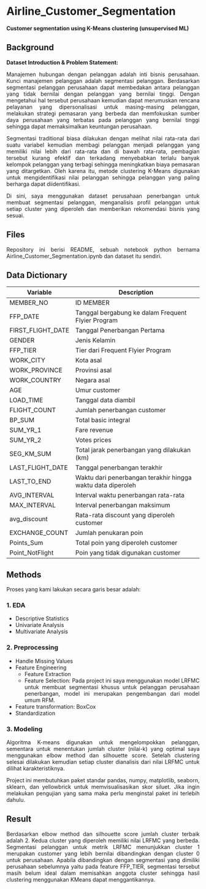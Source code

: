 # Airline_Customer_Segmentation
**Customer segmentation using K-Means clustering (unsupervised ML)**

## Background
**Dataset Introduction & Problem Statement:** <br>
<div align='justify'>

Manajemen hubungan dengan pelanggan adalah inti bisnis perusahaan. Kunci manajemen pelanggan adalah segmentasi pelanggan. 
Berdasarkan segmentasi pelanggan perusahaan dapat membedakan antara pelanggan yang tidak bernilai dengan pelanggan yang 
bernilai tinggi. Dengan mengetahui hal tersebut perusahaan kemudian dapat merumuskan rencana pelayanan yang dipersonalisasi
untuk masing-masing pelanggan, melakukan strategi pemasaran yang berbeda dan memfokuskan sumber daya perusahaan yang terbatas
pada pelanggan yang bernilai tinggi sehingga dapat memaksimalkan keuntungan perusahaan.

Segmentasi traditional biasa dilakukan dengan melihat nilai rata-rata dari suatu variabel kemudian membagi pelanggan menjadi
pelanggan yang memiliki nilai lebih dari rata-rata dan di bawah rata-rata, pembagian tersebut kurang efektif dan terkadang 
menyebabkan terlalu banyak kelompok pelanggan yang terbagi sehingga meningkatkan biaya pemasaran yang ditargetkan. Oleh karena itu,
metode clustering K-Means digunakan untuk mengidentifikasi nilai pelanggan sehingga pelanggan yang paling berharga dapat diidentifikasi.

Di sini, saya menggunakan dataset perusahaan penerbangan untuk membuat segmentasi pelanggan, menganalisis profil pelanggan untuk setiap
cluster yang diperoleh dan memberikan rekomendasi bisnis yang sesuai.

## Files
Repository ini berisi README, sebuah notebook python bernama Airline_Customer_Segmentation.ipynb dan dataset itu sendiri.

## Data Dictionary
|Variable|Description|
|--|--|
|MEMBER_NO| ID MEMBER|
|FFP_DATE| Tanggal bergabung ke dalam Frequent Flyier Program|
|FIRST_FLIGHT_DATE| Tanggal Penerbangan Pertama|
|GENDER| Jenis Kelamin|
|FFP_TIER| Tier dari Frequent Flyier Program|
|WORK_CITY| Kota asal|
|WORK_PROVINCE| Provinsi asal|
|WORK_COUNTRY| Negara asal|
|AGE| Umur customer|
|LOAD_TIME| Tanggal data diambil|
|FLIGHT_COUNT| Jumlah penerbangan customer|
|BP_SUM| Total basic integral|
|SUM_YR_1| Fare revenue|
|SUM_YR_2| Votes prices|
|SEG_KM_SUM| Total jarak penerbangan yang dilakukan (km)|
|LAST_FLIGHT_DATE| Tanggal penerbangan terakhir|
|LAST_TO_END| Waktu dari penerbangan terakhir hingga waktu data diperoleh|
|AVG_INTERVAL| Interval waktu penerbangan rata-rata|
|MAX_INTERVAL| Interval penerbangan maksimum|
|avg_discount| Rata-rata discount yang diperoleh customer|
|EXCHANGE_COUNT| Jumlah penukaran poin|
|Points_Sum| Total poin yang diperoleh customer|
|Point_NotFlight| Poin yang tidak digunakan customer|

## Methods
Proses yang kami lakukan secara garis besar adalah:
### **1. EDA**
 - Descriptive Statistics
 - Univariate Analysis
 - Multivariate Analysis
### **2. Preprocessing**
 - Handle Missing Values
 - Feature Engineering
   * Feature Extraction
   * Feature Selection:
      Pada project ini saya menggunakan model LRFMC untuk membuat segmentasi khusus untuk pelanggan perusahaan penerbangan,
      model ini merupakan pengembangan dari model umum RFM.
 - Feature transformation: BoxCox
 - Standardization
### **3. Modeling** 
Algoritma K-means digunakan untuk mengelompokkan pelanggan, sementara untuk menentukan jumlah cluster (nilai-k) yang optimal
saya menggunakan elbow method dan silhouette score. Setelah clustering selesai dilakukan kemudian setiap cluster dianalisis dari nilai LRFMC
untuk dilihat karakteristiknya.

Project ini membutuhkan paket standar pandas, numpy, matplotlib, seaborn, sklearn, dan yellowbrick untuk memvisualisasikan skor siluet. 
Jika ingin melakukan pengujian yang sama maka perlu menginstal paket ini terlebih dahulu.

## Result
Berdasarkan elbow method dan silhouette score jumlah cluster terbaik adalah 2. 
Kedua cluster yang diperoleh memiliki nilai LRFMC yang berbeda. Segmentasi pelanggan untuk metrik LRFMC menunjukkan cluster 1 
merupakan customer yang lebih bernilai dibandingkan dengan cluster 0 untuk perusahaan. Apabila dibandingkan dengan
segmentasi yang dimiliki perusahaan sebelumnya yaitu pada feature FFP_TIER, segmentasi tersebut masih belum 
ideal dalam memisahkan anggota cluster sehingga hasil clustering menggunakan KMeans dapat menggantikannya.
